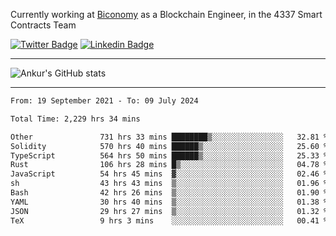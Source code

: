Currently working at [Biconomy](https://biconomy.io/) as a Blockchain Engineer, in the 4337 Smart Contracts Team

 [![Twitter Badge](https://img.shields.io/badge/-@ankurdubey521-1ca0f1?style=flat-square&labelColor=1ca0f1&logo=twitter&logoColor=white&link=https://twitter.com/ankurdubey521)](https://twitter.com/ankurdubey521) [![Linkedin Badge](https://img.shields.io/badge/-ankurdubey521-blue?style=flat-square&logo=Linkedin&logoColor=white&link=https://www.linkedin.com/in/ankurdubey521/)](https://www.linkedin.com/in/ankurdubey521/)

<hr/>

![Ankur's GitHub stats](https://github-readme-stats.vercel.app/api?username=ankurdubey521&count_private=true&theme=radical)

<hr/>

<!--START_SECTION:waka-->

```txt
From: 19 September 2021 - To: 09 July 2024

Total Time: 2,229 hrs 34 mins

Other               731 hrs 33 mins ████████▒░░░░░░░░░░░░░░░░   32.81 %
Solidity            570 hrs 40 mins ██████▒░░░░░░░░░░░░░░░░░░   25.60 %
TypeScript          564 hrs 50 mins ██████▒░░░░░░░░░░░░░░░░░░   25.33 %
Rust                106 hrs 28 mins █▒░░░░░░░░░░░░░░░░░░░░░░░   04.78 %
JavaScript          54 hrs 45 mins  ▓░░░░░░░░░░░░░░░░░░░░░░░░   02.46 %
sh                  43 hrs 43 mins  ▒░░░░░░░░░░░░░░░░░░░░░░░░   01.96 %
Bash                42 hrs 26 mins  ▒░░░░░░░░░░░░░░░░░░░░░░░░   01.90 %
YAML                30 hrs 40 mins  ▒░░░░░░░░░░░░░░░░░░░░░░░░   01.38 %
JSON                29 hrs 27 mins  ▒░░░░░░░░░░░░░░░░░░░░░░░░   01.32 %
TeX                 9 hrs 3 mins    ░░░░░░░░░░░░░░░░░░░░░░░░░   00.41 %
```

<!--END_SECTION:waka-->
